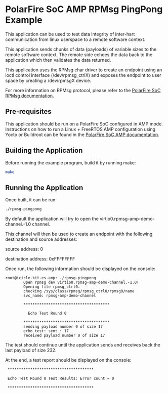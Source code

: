 # PolarFire SoC AMP RPMsg PingPong Example

This application can be used to test data integrity of inter-hart communication
from linux userspace to a remote software context.

This application sends chunks of data (payloads) of variable sizes to the remote
software context.
The remote side echoes the data back to the application which then validates
the data returned.

This application uses the RPMsg char driver to create an endpoint using an ioctl
control interface (/dev/rpmsg_ctrlX) and exposes the endpoint to user space by
creating a /dev/rpmsgX device.

For more information on RPMsg protocol, please refer to the
[PolarFire SoC RPMsg documentation][1].

[1]: https://mi-v-ecosystem.github.io/redirects/asymmetric-multiprocessing_rpmsg

## Pre-requisites

This application should be run on a PolarFire SoC configured in AMP mode.
Instructions on how to run a Linux + FreeRTOS AMP configuration using Yocto or
Buildroot can be found in the [PolarFire SoC AMP documentation][2].

[2]: https://mi-v-ecosystem.github.io/redirects/asymmetric-multiprocessing_amp

## Building the Application

Before running the example program, build it by running make:

```sh
make
```

## Running the Application

Once built, it can be run:

```sh
./rpmsg-pingpong
```

By default the application will try to open the virtio0.rpmsg-amp-demo-channel.-1.0 channel.

This channel will then be used to create an endpoint with the following
destination and source addresses:

source address: 0

destination address: 0xFFFFFFFF

Once run, the following information should be displayed on the console:

```text
root@icicle-kit-es-amp: ./rpmsg-pingpong
        Open rpmsg dev virtio0.rpmsg-amp-demo-channel.-1.0!
        Opening file rpmsg_ctrl0.
        checking /sys/class/rpmsg/rpmsg_ctrl0/rpmsg0/name
        svc_name: rpmsg-amp-demo-channel

        **************************************

          Echo Test Round 0

        **************************************
        sending payload number 0 of size 17
        echo test: sent : 17
        received payload number 0 of size 17
```

The test should continue until the application sends and receives back the last
payload of size 232.

At the end, a test report should be displayed on the console:

```sh
 **************************************

 Echo Test Round 0 Test Results: Error count = 0

 **************************************
```
